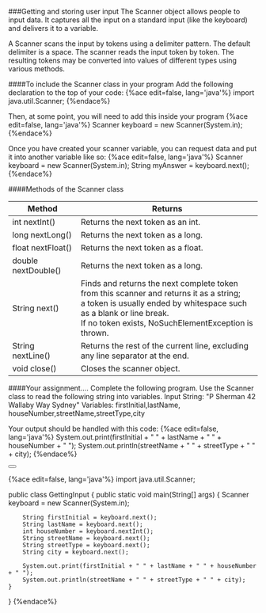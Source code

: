  <!-- djw:done --> 
 ###Getting and storing user input 
The Scanner object allows people to input data. It captures all the input on a standard input (like the keyboard) and delivers it to a variable.  
  
A Scanner scans the input by tokens using a delimiter pattern. The default delimiter is a space. The scanner reads the input token by token. The resulting tokens may be converted into values of different types using various methods. 

####To include the Scanner class in your program 
Add the following declaration to the top of your code: 
{%ace edit=false, lang='java'%}
import java.util.Scanner; 
{%endace%}
  
Then, at some point, you will need to add this inside your program 
{%ace edit=false, lang='java'%}
Scanner keyboard = new Scanner(System.in);
{%endace%}

Once you have created your scanner variable, you can request data and put it into another variable like so:
{%ace edit=false, lang='java'%}
Scanner keyboard = new Scanner(System.in);
String myAnswer = keyboard.next();
{%endace%}

 ####Methods of the Scanner class 
  

|**Method**|**Returns**| 
|-|-| 
|int nextInt()|Returns the next token as an int. | 
|long nextLong()|Returns the next token as a long.| 
|float nextFloat()|Returns the next token as a float.|  
|double nextDouble()|Returns the next token as a long.|  
|String next()|Finds and returns the next complete token<br>from this scanner and returns it as a string;<br>a token is usually ended by whitespace such as a blank or line break.<br>If no token exists, NoSuchElementException is thrown.| 
|String nextLine()|Returns the rest of the current line, excluding any line separator at the end.| 
|void close()|Closes the scanner object. 

####Your assignment....
Complete the following  program. Use the Scanner class to read the following string into variables. 
Input String: "P Sherman 42 Wallaby Way Sydney"
Variables: firstInitial,lastName, houseNumber,streetName,streetType,city

Your output should be handled with this code:
{%ace edit=false, lang='java'%}
System.out.print(firstInitial + " " + lastName + " " + houseNumber + " ");
System.out.println(streetName + " " + streetType + " " + city);
{%endace%}
 
 
<button class="section" target="section1" show="Sample Answer" hide="Hide Answer"></button>

<!--sec data-title="Answer" data-id="section1" data-show=false ces-->
{%ace edit=false, lang='java'%}
import java.util.Scanner;

public class GettingInput {
	public static void main(String[] args) {
		Scanner keyboard = new Scanner(System.in);
		
		String firstInitial = keyboard.next();
		String lastName = keyboard.next();
		int houseNumber = keyboard.nextInt();
		String streetName = keyboard.next();
		String streetType = keyboard.next();
		String city = keyboard.next();
		
		System.out.print(firstInitial + " " + lastName + " " + houseNumber + " ");
		System.out.println(streetName + " " + streetType + " " + city);
	}
}
{%endace%}
<!--endsec-->
 